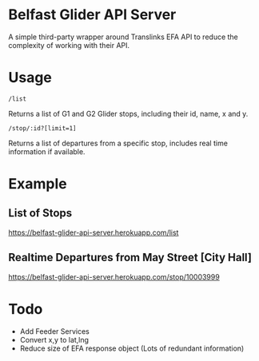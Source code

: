 # Belfast Glider API Server

A simple third-party wrapper around Translinks EFA API to reduce the complexity of working with their API.

# Usage

```
/list
```

Returns a list of G1 and G2 Glider stops, including their id, name, x and y.

```
/stop/:id?[limit=1]
```

Returns a list of departures from a specific stop, includes real time information if available.

# Example
## List of Stops
<https://belfast-glider-api-server.herokuapp.com/list>

## Realtime Departures from May Street [City Hall]
<https://belfast-glider-api-server.herokuapp.com/stop/10003999>

# Todo
- Add Feeder Services
- Convert x,y to lat,lng
- Reduce size of EFA response object (Lots of redundant information)
